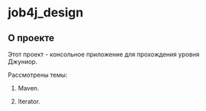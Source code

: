 # job4j_design

## О проекте

Этот проект - консольное приложение для прохождения уровня Джуниор.

Рассмотрены темы:

1. Maven.

2. Iterator.
